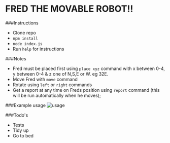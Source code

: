 # FRED THE MOVABLE ROBOT!!

###Instructions
- Clone repo
- `npm install`
- `node index.js`
- Run `help` for instructions

###Notes
- Fred must be placed first using `place xyz` command with x between 0-4, y between 0-4 & z one of N,S,E or W. eg 32E.
- Move Fred with `move` command
- Rotate using `left` or `right` commands
- Get a report at any time on Freds position using `report` command (this will be run automatically when he moves);

###Example usage
![usage](https://www.dropbox.com/s/lghq5q09xvyyicy/Screenshot%202016-07-18%2023.03.46.png?raw=1)

###Todo's
- Tests
- Tidy up
- Go to bed
